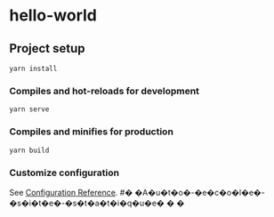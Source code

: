 # hello-world

## Project setup
```
yarn install
```

### Compiles and hot-reloads for development
```
yarn serve
```

### Compiles and minifies for production
```
yarn build
```

### Customize configuration
See [Configuration Reference](https://cli.vuejs.org/config/).
#� �A�u�t�o�-�e�c�o�l�e�-�s�i�t�e�-�s�t�a�t�i�q�u�e�
�
�
